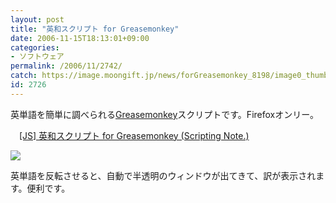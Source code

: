 ```yaml
---
layout: post
title: "英和スクリプト for Greasemonkey"
date: 2006-11-15T18:13:01+09:00
categories:
- ソフトウェア
permalink: /2006/11/2742/
catch: https://image.moongift.jp/news/forGreasemonkey_8198/image0_thumb2.png
id: 2726
---
```

英単語を簡単に調べられる[Greasemonkey](http://greasemonkey.mozdev.org/)スクリプトです。Firefoxオンリー。

 

　[[JS] 英和スクリプト for Greasemonkey (Scripting Note.)](http://blog.smzl.info/script/2006/11/js_for_greasemonkey.html)

 

[![](https://image.moongift.jp/news/forGreasemonkey_8198/image0_thumb2.png)](https://image.moongift.jp/news/forGreasemonkey_8198/image04.png)

 

英単語を反転させると、自動で半透明のウィンドウが出てきて、訳が表示されます。便利です。

